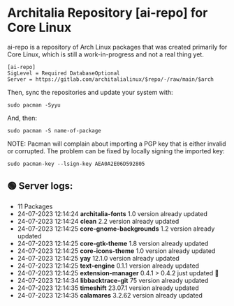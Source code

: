 # Architalia Repository [ai-repo] for Core Linux

ai-repo is a repository of Arch Linux packages that was created primarily for Core Linux, which is still a work-in-progress and not a real thing yet.

```
[ai-repo]
SigLevel = Required DatabaseOptional
Server = https://gitlab.com/architalialinux/$repo/-/raw/main/$arch 
```

Then, sync the repositories and update your system with:

```
sudo pacman -Syyu
```

And, then:

```
sudo pacman -S name-of-package
```

NOTE: Pacman will complain about importing a PGP key that is either invalid or corrupted.  The problem can be fixed by locally signing the imported key:

```
sudo pacman-key --lsign-key AEA0A2E06D592805
```



## 🟢 Server logs:
- 11 Packages
- 24-07-2023 12:14:24 **architalia-fonts** 1.0 version already updated
- 24-07-2023 12:14:24 **clean** 2.2 version already updated
- 24-07-2023 12:14:25 **core-gnome-backgrounds** 1.2 version already updated
- 24-07-2023 12:14:25 **core-gtk-theme** 1.8 version already updated
- 24-07-2023 12:14:25 **core-icons-theme** 1.0 version already updated
- 24-07-2023 12:14:25 **yay** 12.1.0 version already updated
- 24-07-2023 12:14:25 **text-engine** 0.1.1 version already updated
- 24-07-2023 12:14:25 **extension-manager** 0.4.1 > 0.4.2 just updated 🔹
- 24-07-2023 12:14:34 **libbacktrace-git** 75 version already updated
- 24-07-2023 12:14:35 **timeshift** 23.07.1 version already updated
- 24-07-2023 12:14:35 **calamares** 3.2.62 version already updated
